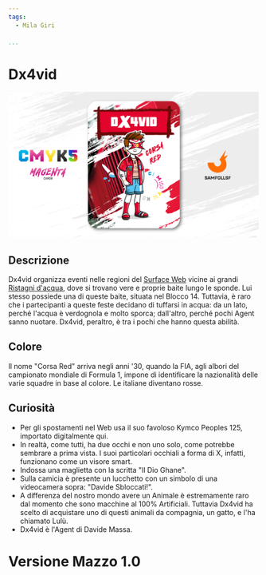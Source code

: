 ```yaml
---
tags:
  - Mila Giri

...
```


# Dx4vid

![dx4vid](../eg/M/dx4vid.jpg)

## Descrizione

Dx4vid organizza eventi nelle regioni del [Surface Web](../Remix/deep.md) vicine ai grandi [Ristagni d'acqua](../Remix/frutiger.md), dove si trovano vere e proprie baite lungo le sponde. Lui stesso possiede una di queste baite, situata nel Blocco 14. Tuttavia, è raro che i partecipanti a queste feste decidano di tuffarsi in acqua: da un lato, perché l'acqua è verdognola e molto sporca; dall'altro, perché pochi Agent sanno nuotare. Dx4vid, peraltro, è tra i pochi che hanno questa abilità.

## Colore

Il nome "Corsa Red" arriva negli anni '30, quando la FIA, agli albori del campionato mondiale di Formula 1, impone di identificare la nazionalità delle varie squadre in base al colore. Le italiane diventano rosse.

## Curiosità

- Per gli spostamenti nel Web usa il suo favoloso Kymco Peoples 125, importato digitalmente qui.
- In realtà, come tutti, ha due occhi e non uno solo, come potrebbe sembrare a prima vista. I suoi particolari occhiali a forma di X, infatti, funzionano come un visore smart.
- Indossa una maglietta con la scritta  "Il Dio Ghane".
- Sulla camicia è presente un lucchetto con un simbolo di una videocamera sopra: "Davide Sbloccati!".
- A differenza del nostro mondo avere un Animale è estremamente raro dal momento che sono macchine al 100% Artificiali. Tuttavia Dx4vid ha scelto di acquistare uno di questi animali da compagnia, un gatto, e l'ha chiamato Lulù.
- Dx4vid è l'Agent di Davide Massa.

# Versione Mazzo 1.0